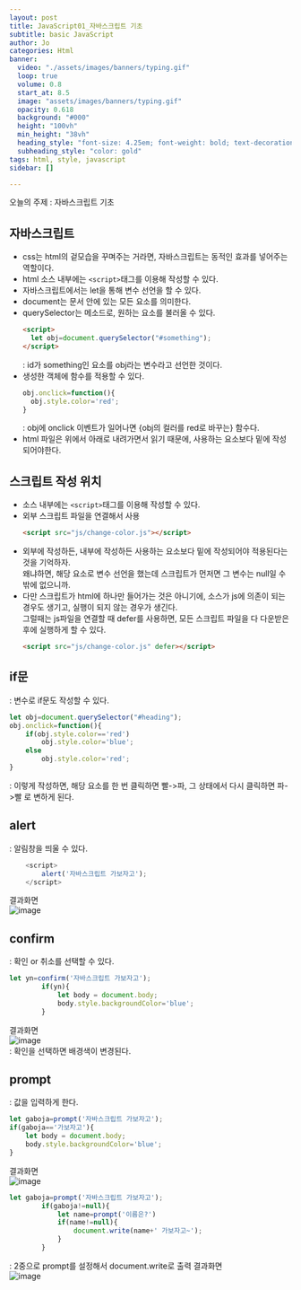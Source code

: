 ```yaml
---
layout: post
title: JavaScript01_자바스크립트 기초
subtitle: basic JavaScript
author: Jo
categories: Html
banner:
  video: "./assets/images/banners/typing.gif"
  loop: true
  volume: 0.8
  start_at: 8.5
  image: "assets/images/banners/typing.gif"
  opacity: 0.618
  background: "#000"
  height: "100vh"
  min_height: "38vh"
  heading_style: "font-size: 4.25em; font-weight: bold; text-decoration: underline"
  subheading_style: "color: gold"
tags: html, style, javascript
sidebar: []

---
```


오늘의 주제 : 자바스크립트 기초

## 자바스크립트
- css는 html의 겉모습을 꾸며주는 거라면, 자바스크립트는 동적인 효과를 넣어주는 역할이다.
- html 소스 내부에는 ``<script>``태그를 이용해 작성할 수 있다.
- 자바스크립트에서는 let을 통해 변수 선언을 할 수 있다.
- document는 문서 안에 있는 모든 요소를 의미한다.
- querySelector는 메소드로, 원하는 요소를 불러올 수 있다.
  ```html
  <script>
    let obj=document.querySelector("#something");
  </script>
  ```
  : id가 something인 요소를 obj라는 변수라고 선언한 것이다.
- 생성한 객체에 함수를 적용할 수 있다.
  ```javascript
  obj.onclick=function(){
    obj.style.color='red';
  }
  ```
  : obj에 onclick 이벤트가 일어나면 {obj의 컬러를 red로 바꾸는} 함수다.
- html 파일은 위에서 아래로 내려가면서 읽기 때문에, 사용하는 요소보다 밑에 작성되어야한다.

## 스크립트 작성 위치
- 소스 내부에는 ``<script>``태그를 이용해 작성할 수 있다.
- 외부 스크립트 파일을 연결해서 사용
  ```html
  <script src="js/change-color.js"></script>
  ```
- 외부에 작성하든, 내부에 작성하든 사용하는 요소보다 밑에 작성되어야 적용된다는 것을 기억하자.<br>
  왜냐하면, 해당 요소로 변수 선언을 했는데 스크립트가 먼저면 그 변수는 null일 수 밖에 없으니까.
- 다만 스크립트가 html에 하나만 들어가는 것은 아니기에, 소스가 js에 의존이 되는 경우도 생기고, 실행이 되지 않는 경우가 생긴다.<br>
  그럴때는 js파일을 연결할 때 defer를 사용하면, 모든 스크립트 파일을 다 다운받은 후에 실행하게 할 수 있다.
  ```html
  <script src="js/change-color.js" defer></script>
  ```

## if문
: 변수로 if문도 작성할 수 있다.
```javascript
let obj=document.querySelector("#heading");
obj.onclick=function(){
    if(obj.style.color=='red')
        obj.style.color='blue';
    else
        obj.style.color='red';
}
```
: 이렇게 작성하면, 해당 요소를 한 번 클릭하면 빨->파, 그 상태에서 다시 클릭하면 파->빨 로 변하게 된다. 

## alert
: 알림창을 띄울 수 있다.
```javascript
    <script>
        alert('자바스크립트 가보자고');
    </script>
```
결과화면<br>
![image](https://github.com/CheeseYoung/cheeseyoung.github.io/assets/132384527/3da4f8d5-a2ef-4e9b-8d70-18d18e69df1e)

## confirm
: 확인 or 취소를 선택할 수 있다.
```javascript
let yn=confirm('자바스크립트 가보자고');
        if(yn){
            let body = document.body;
            body.style.backgroundColor='blue';
        }
```
결과화면<br>
![image](https://github.com/CheeseYoung/cheeseyoung.github.io/assets/132384527/e2f9d80e-8412-4670-9fd7-be644cfd3dcb) <br>
: 확인을 선택하면 배경색이 변경된다.


## prompt
: 값을 입력하게 한다.
```javascript
let gaboja=prompt('자바스크립트 가보자고');
if(gaboja=='가보자고'){
    let body = document.body;
    body.style.backgroundColor='blue';
}
```
결과화면<br>
![image](https://github.com/CheeseYoung/cheeseyoung.github.io/assets/132384527/b3e6c2d8-650c-4b9d-9256-9eb501b6b7ed)
```javascript
let gaboja=prompt('자바스크립트 가보자고');
        if(gaboja!=null){
            let name=prompt('이름은?')
            if(name!=null){
                document.write(name+' 가보자고~');
            }
        }
```
: 2중으로 prompt를 설정해서 document.write로 출력
결과화면<br>
![image](https://github.com/CheeseYoung/cheeseyoung.github.io/assets/132384527/37412cec-a526-48d7-8fce-0954390e8bde)
<br>



  


















